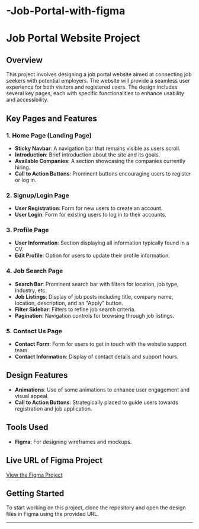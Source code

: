 # -Job-Portal-with-figma


# Job Portal Website Project

## Overview

This project involves designing a job portal website aimed at connecting job seekers with potential employers. The website will provide a seamless user experience for both visitors and registered users. The design includes several key pages, each with specific functionalities to enhance usability and accessibility.

## Key Pages and Features

### 1. Home Page (Landing Page)

- **Sticky Navbar**: A navigation bar that remains visible as users scroll.
- **Introduction**: Brief introduction about the site and its goals.
- **Available Companies**: A section showcasing the companies currently hiring.
- **Call to Action Buttons**: Prominent buttons encouraging users to register or log in.

### 2. Signup/Login Page

- **User Registration**: Form for new users to create an account.
- **User Login**: Form for existing users to log in to their accounts.

### 3. Profile Page

- **User Information**: Section displaying all information typically found in a CV.
- **Edit Profile**: Option for users to update their profile information.

### 4. Job Search Page

- **Search Bar**: Prominent search bar with filters for location, job type, industry, etc.
- **Job Listings**: Display of job posts including title, company name, location, description, and an "Apply" button.
- **Filter Sidebar**: Filters to refine job search criteria.
- **Pagination**: Navigation controls for browsing through job listings.

### 5. Contact Us Page

- **Contact Form**: Form for users to get in touch with the website support team.
- **Contact Information**: Display of contact details and support hours.

## Design Features

- **Animations**: Use of some animations to enhance user engagement and visual appeal.
- **Call to Action Buttons**: Strategically placed to guide users towards registration and job application.

## Tools Used

- **Figma**: For designing wireframes and mockups.

## Live URL of Figma Project

[View the Figma Project](https://www.figma.com/proto/c05hyQFErCvGILTfF7K9Hu/Untitled?node-id=164-2282&t=PNAkiIbGMM9KroYx-1&scaling=min-zoom&page-id=0%3A1&starting-point-node-id=164%3A2282)

## Getting Started

To start working on this project, clone the repository and open the design files in Figma using the provided URL.

---

